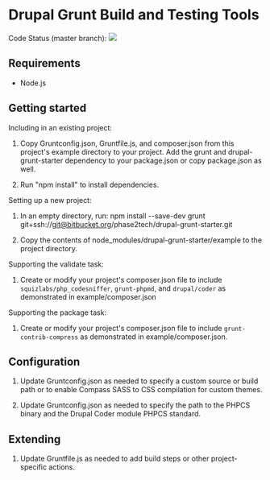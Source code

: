 Drupal Grunt Build and Testing Tools
===

Code Status (master branch): <img src="https://travis-ci.org/phase2/grunt-drupal-tasks.svg?branch=master">

Requirements
---

* Node.js


Getting started
---

Including in an existing project:

1. Copy Gruntconfig.json, Gruntfile.js, and composer.json from this project's example directory to your project. Add the grunt and drupal-grunt-starter dependency to your package.json or copy package.json as well.

1. Run "npm install" to install dependencies.

Setting up a new project:

1. In an empty directory, run: npm install --save-dev grunt git+ssh://git@bitbucket.org/phase2tech/drupal-grunt-starter.git

1. Copy the contents of node_modules/drupal-grunt-starter/example to the project directory.

Supporting the validate task:

1. Create or modify your project's composer.json file to include `squizlabs/php_codesniffer`, `grunt-phpmd`, and `drupal/coder` as demonstrated in example/composer.json

Supporting the package task:

1. Create or modify your project's composer.json file to include `grunt-contrib-compress` as demonstrated in example/composer.json.

Configuration
---

1. Update Gruntconfig.json as needed to specify a custom source or build path or to enable Compass SASS to CSS compilation for custom themes.

1. Update Gruntconfig.json as needed to specify the path to the PHPCS binary and the Drupal Coder module PHPCS standard.


Extending
---

1. Update Gruntfile.js as needed to add build steps or other project-specific actions.

